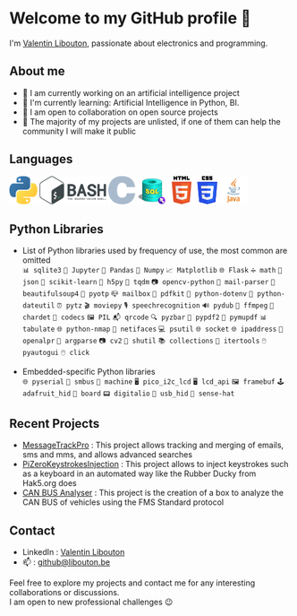 <!--
**ValentinLibouton/valentinlibouton** is a ✨ _special_ ✨ repository because its `README.md` (this file) appears on your GitHub profile.

Here are some ideas to get you started:

- 🔭 I’m currently working on ...
- 🌱 I’m currently learning ...
- 👯 I’m looking to collaborate on ...
- 🤔 I’m looking for help with ...
- 💬 Ask me about ...
- 📫 How to reach me: ...
- 😄 Pronouns: ...
- ⚡ Fun fact: ...
-->
# Welcome to my GitHub profile 👋

I'm [Valentin Libouton](https://www.linkedin.com/in/libouton/), passionate about electronics and programming.


<!--![Image](https://avatars.githubusercontent.com/u/97308348?s=96&v=4)-->

## About me
- 🚀 I am currently working on an artificial intelligence project
- 🌱 I'm currently learning: Artificial Intelligence in Python, BI.
- 👯 I am open to collaboration on open source projects
- 🔭 The majority of my projects are unlisted, if one of them can help the community I will make it public


## Languages
<img src="./images/python.svg" height="50" alt="icone languages Python">
<img src="./images/bash.svg" height="50" alt="icone languages Bash">
<img src="./images/c.svg" height="50" alt="icone languages C">
<img src="./images/sql.svg" height="50" alt="icone languages SQL">
<img src="./images/HTML5.svg" height="50" alt="icone languages HTML5">
<img src="./images/CSS3.svg" height="50" alt="icone languages CSS3">
<img src="./images/java.svg" height="50" alt="icone languages JAVA">

## Python Libraries
* List of Python libraries used by frequency of use, the most common are omitted  
`📊 sqlite3` `📓 Jupyter` `🐼 Pandas` `🔢 Numpy` `📈 Matplotlib` `🌐 Flask` `➗ math` `📝 json` `🧠 scikit-learn` `💽 h5py`
`📁 tqdm` `📷 opencv-python` `📧 mail-parser` `🍵 beautifulsoup4` `🔐 pyotp` `📪 mailbox` `📰 pdfkit` `🔗 python-dotenv`
`📆 python-dateutil` `⏰ pytz` `🎬 moviepy` `🎙️ speechrecognition` `🔊 pydub` `🎥 ffmpeg` `🧐 chardet` `💼 codecs` `🖼️ PIL`
`📬 qrcode` `🔍 pyzbar` `📄 pypdf2` `📘 pymupdf` `📊 tabulate` `🌐 python-nmap` `📡 netifaces` `💻 psutil` `🌐 socket`
`🌐 ipaddress` `🚗 openalpr` `🎯 argparse` `📷 cv2` `📁 shutil` `📚 collections` `🔗 itertools` `🖱️ pyautogui` `🖱️ click`


* Embedded-specific Python libraries  
`🌐 pyserial` `🔌 smbus` `🤖 machine` `🖥️ pico_i2c_lcd` `🖥️ lcd_api` `🖼️ framebuf` `🕹️ adafruit_hid` `🧰 board` 
`📟 digitalio` `💽 usb_hid` `🎩 sense-hat`


## Recent Projects
- [MessageTrackPro](https://github.com/ValentinLibouton/MessageTrackPro.git) : This project allows tracking and merging of emails, sms and mms, and allows advanced searches
- [PiZeroKeystrokesInjection](https://github.com/ValentinLibouton/PiZeroKeystrokesInjection.git) : This project allows to inject keystrokes such as a keyboard in an automated way like the Rubber Ducky from Hak5.org does
- [CAN BUS Analyser](https://drive.proton.me/urls/6WJKTX57J0#xgB9g7e8vhkf) : This project is the creation of a box to analyze the CAN BUS of vehicles using the FMS Standard protocol


## Contact

- LinkedIn : [Valentin Libouton](https://www.linkedin.com/in/libouton/)
- 📫 : [github@libouton.be](github@libouton.be)

Feel free to explore my projects and contact me for any interesting collaborations or discussions.  
I am open to new professional challenges 😉

